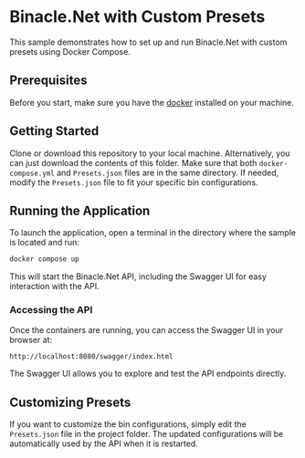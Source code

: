 ﻿# Binacle.Net with Custom Presets

This sample demonstrates how to set up and run Binacle.Net with custom presets using Docker Compose.

## Prerequisites
Before you start, make sure you have the [docker](https://www.docker.com) installed on your machine.

## Getting Started
Clone or download this repository to your local machine.
Alternatively, you can just download the contents of this folder. Make sure that both `docker-compose.yml` and `Presets.json` files are in the same directory.
If needed, modify the `Presets.json` file to fit your specific bin configurations.


## Running the Application
To launch the application, open a terminal in the directory where the sample is located and run:

```bash
docker compose up
```

This will start the Binacle.Net API, including the Swagger UI for easy interaction with the API.

### Accessing the API
Once the containers are running, you can access the Swagger UI in your browser at:

```bash
http://localhost:8080/swagger/index.html
```

The Swagger UI allows you to explore and test the API endpoints directly.

## Customizing Presets
If you want to customize the bin configurations, simply edit the `Presets.json` file in the project folder. The updated configurations will be automatically used by the API when it is restarted.
